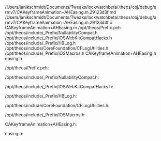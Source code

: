 /Users/janikschmidt/Documents/Tweaks/lockwatchbeta/.theos/obj/debug/armv7/CAKeyframeAnimation+AHEasing.m.29123d3f.md /Users/janikschmidt/Documents/Tweaks/lockwatchbeta/.theos/obj/debug/armv7/CAKeyframeAnimation+AHEasing.m.29123d3f.o: \
  CAKeyframeAnimation+AHEasing.m /opt/theos/Prefix.pch \
  /opt/theos/include/_Prefix/NullabilityCompat.h \
  /opt/theos/include/_Prefix/IOSWebKitCompatHacks.h \
  /opt/theos/include/_Prefix/HBLog.h \
  /opt/theos/include/CoreFoundation/CFLogUtilities.h \
  /opt/theos/include/_Prefix/IOSMacros.h CAKeyframeAnimation+AHEasing.h \
  easing.h

/opt/theos/Prefix.pch:

/opt/theos/include/_Prefix/NullabilityCompat.h:

/opt/theos/include/_Prefix/IOSWebKitCompatHacks.h:

/opt/theos/include/_Prefix/HBLog.h:

/opt/theos/include/CoreFoundation/CFLogUtilities.h:

/opt/theos/include/_Prefix/IOSMacros.h:

CAKeyframeAnimation+AHEasing.h:

easing.h:
